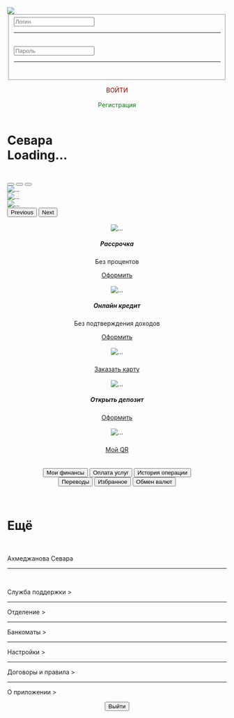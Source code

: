 <html>
<head>
	<link rel="stylesheet" href="path/to/font-awesome/css/font-awesome.min.css">
	<meta charset="utf-8">
	<meta name="viewport" content="width=device-width, initial-scale=1">
	<title></title>
	<link rel="stylesheet" type="text/css" href="sev.css">
	<link href="https://cdn.jsdelivr.net/npm/bootstrap@5.3.3/dist/css/bootstrap.min.css" rel="stylesheet" integrity="sha384-QWTKZyjpPEjISv5WaRU9OFeRpok6YctnYmDr5pNlyT2bRjXh0JMhjY6hW+ALEwIH" crossorigin="anonymous">
</head>
<body>
<div class="a"><img src="1.jpg" class="aa">
<form>
	<fieldset>
		<label><i class="fa-solid fa-user"></i></label><input type="number" name="" placeholder="Логин"><br>
		<hr>
		<br>
		<label><i class="fa-solid fa-lock"></i></label><input type="password" name="" placeholder="Пароль"><br><hr>
		<br>
</fieldset>
</form>
<center><font color="darkred" class="push" >ВОЙТИ</font></center>
<br>
<center><font color="green" class="puw">Регистрация </font></center>
</div><br>
<h1>Севара   <div class="spinner-border text-danger" role="status">
  <span class="visually-hidden">Loading...</span>
</div></h1>
<br>
<div id="carouselExampleIndicators" class="carousel slide">
  <div class="carousel-indicators">
    <button type="button" data-bs-target="#carouselExampleIndicators" data-bs-slide-to="0" class="active" aria-current="true" aria-label="Slide 1"></button>
    <button type="button" data-bs-target="#carouselExampleIndicators" data-bs-slide-to="1" aria-label="Slide 2"></button>
    <button type="button" data-bs-target="#carouselExampleIndicators" data-bs-slide-to="2" aria-label="Slide 3"></button>
  </div>
  <div class="carousel-inner">
    <div class="carousel-item active">
      <img src="4.jpg" class="d-block w-100" alt="...">
    </div>
    <div class="carousel-item">
      <img src="5.jpg" class="d-block w-100" alt="...">
    </div>
    <div class="carousel-item">
      <img src="7.jpg" class="d-block w-100" alt="...">
    </div>
  </div>
  <button class="carousel-control-prev" type="button" data-bs-target="#carouselExampleIndicators" data-bs-slide="prev">
    <span class="carousel-control-prev-icon" aria-hidden="true"></span>
    <span class="visually-hidden">Previous</span>
  </button>
  <button class="carousel-control-next" type="button" data-bs-target="#carouselExampleIndicators" data-bs-slide="next">
    <span class="carousel-control-next-icon" aria-hidden="true"></span>
    <span class="visually-hidden">Next</span>
  </button>
</div>
<br>
<center>
<div class="card" style="width: 18rem;">
  <img src="8.jpg" class="card-img-top" alt="...">
  <div class="card-body">
    <h5 class="card-title">Рассрочка</h5>
    <p class="card-text"> Без процентов</p>
    <a href="#" class="btn btn-primary">Оформить</a></div>
  </div><br>
<div class="card" style="width: 18rem;">
  <img src="5.jpg" class="card-img-top" alt="...">
  <div class="card-body">
    <h5 class="card-title">Онлайн кредит</h5>
    <p class="card-text"> Без подтверждения доходов</p>
    <a href="#" class="btn btn-primary">Оформить</a>
  </div>
</div>
<br>
<div class="card" style="width: 18rem;">
  <img src="7.jpg" class="card-img-top" alt="...">
  <div class="card-body">
    <h5 class="card-title"></h5>
    <p class="card-text"> </p>
    <a href="#" class="btn btn-primary">Заказать карту</a></div>
  </div><br>
  <div class="card" style="width: 18rem;">
  <img src="9.jpg" class="card-img-top" alt="...">
  <div class="card-body">
    <h5 class="card-title">Открыть депозит</h5>
    <p class="card-text"> </p>
    <a href="#" class="btn btn-primary">Оформить</a></div>
  </div><br>
<div class="card" style="width: 18rem;">
  <img src="3.jpg" class="card-img-top" alt="...">
  <div class="card-body">
    <h5 class="card-title"></h5>
    <p class="card-text"> </p>
    <a href="#" class="btn btn-primary">Мой QR</a></div>
  </div><br>
</center>
<center>
<br><div class="btn-group" role="group" aria-label="Basic mixed styles example">
  <button type="button" class="btn btn-danger">Мои финансы</button>
  <button type="button" class="btn btn-warning">Оплата услуг</button>
  <button type="button" class="btn btn-success">История операции</button>
</div>
<div class="btn-group" role="group" aria-label="Basic mixed styles example">
  <button type="button" class="btn btn-danger">Переводы</button>
  <button type="button" class="btn btn-warning">Избранное</button>
  <button type="button" class="btn btn-success">Обмен валют </button>
</div><br></center>
<br><h1>Ещё</h1>
<br>
<div class="f">
	<p>Ахмеджанова Севара           </p><hr><br>
	<p>Служба поддержки				></p><hr>
	<p>Отделение					></p><hr>
	<p>Банкоматы 					></p><hr>
	<p>Настройки 					></p><hr>
	<p>Договоры и правила			></p><hr>
	<p>О приложении					></p>
</div>
<center><button type="button" class="btn btn-danger">Выйти</button></center>
 <script src="https://cdn.jsdelivr.net/npm/bootstrap@5.3.3/dist/js/bootstrap.bundle.min.js" integrity="sha384-YvpcrYf0tY3lHB60NNkmXc5s9fDVZLESaAA55NDzOxhy9GkcIdslK1eN7N6jIeHz" crossorigin="anonymous"></script>
</body>
</html>
